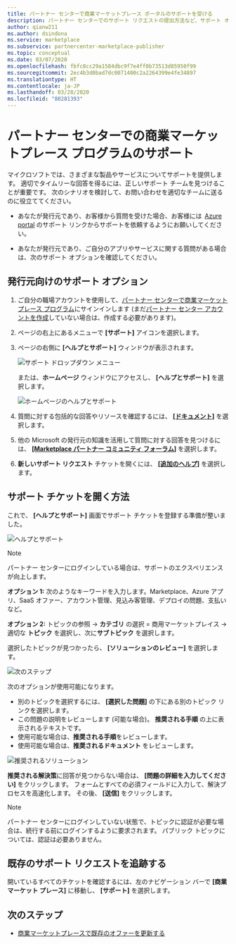 ```yaml
---
title: パートナー センターで商業マーケットプレース ポータルのサポートを受ける
description: パートナー センターでのサポート リクエストの提出方法など、サポート オプションについて学習します。
author: qianw211
ms.author: dsindona
ms.service: marketplace
ms.subservice: partnercenter-marketplace-publisher
ms.topic: conceptual
ms.date: 03/07/2020
ms.openlocfilehash: fbfc8cc29a1584dbc9f7e4ff0b73513d85950f99
ms.sourcegitcommit: 2ec4b3d0bad7dc0071400c2a2264399e4fe34897
ms.translationtype: HT
ms.contentlocale: ja-JP
ms.lasthandoff: 03/28/2020
ms.locfileid: "80281393"
---
```

# <a name="support-for-the-commercial-marketplace-program-in-partner-center"></a>パートナー センターでの商業マーケットプレース プログラムのサポート

マイクロソフトでは、さまざまな製品やサービスについてサポートを提供します。 適切でタイムリーな回答を得るには、正しいサポート チームを見つけることが重要です。 次のシナリオを検討して、お問い合わせを適切なチームに送るのに役立ててください。 

- あなたが発行元であり、お客様から質問を受けた場合、お客様には  [Azure portal](https://portal.azure.com/) のサポート リンクからサポートを依頼するようにお願いしてください。 

- あなたが発行元であり、ご自分のアプリやサービスに関する質問がある場合は、次のサポート オプションを確認してください。

## <a name="support-options-for-publishers"></a>発行元向けのサポート オプション

1. ご自分の職場アカウントを使用して、[パートナー センターで商業マーケットプレース プログラム](https://partner.microsoft.com/dashboard/commercial-marketplace/overview)にサインインします (まだ[パートナー センター アカウントを作成](./create-account.md)していない場合は、作成する必要があります)。

2. ページの右上にあるメニューで **[サポート]** アイコンを選択します。 
 
3. ページの右側に **[ヘルプとサポート]** ウィンドウが表示されます。 
 
   ![サポート ドロップダウン メニュー](./media/commercial-marketplace-support-pane.png)

    または、**ホームページ** ウィンドウにアクセスし、 **[ヘルプとサポート]** を選択します。

   ![ホームページのヘルプとサポート](./media/homepage-help-support.png)

4. 質問に対する包括的な回答やリソースを確認するには、 **[[ドキュメント]](../index.yml)** を選択します。 

5. 他の Microsoft の発行元の知識を活用して質問に対する回答を見つけるには、 **[[Marketplace パートナー コミュニティ フォーラム]](https://www.microsoftpartnercommunity.com/t5/Azure-Marketplace-and-AppSource/bd-p/2222)** を選択します。 

6. **新しいサポート リクエスト** チケットを開くには、 **[[追加のヘルプ]](https://aka.ms/marketplacepublishersupport)** を選択します。  

## <a name="how-to-open-a-support-ticket"></a>サポート チケットを開く方法

これで、 **[ヘルプとサポート]** 画面でサポート チケットを登録する準備が整いました。

![ヘルプとサポート](./media/help-and-support.png)

>[!Note]
>パートナー センターにログインしている場合は、サポートのエクスペリエンスが向上します。

**オプション 1:** 次のようなキーワードを入力します。Marketplace、Azure アプリ、SaaS オファー、アカウント管理、見込み客管理、デプロイの問題、支払いなど。

**オプション 2:** トピックの参照 -> **カテゴリ** の選択 = 商用マーケットプレイス -> 適切な **トピック** を選択し、次に**サブトピック** を選択します。

選択したトピックが見つかったら、 **[ソリューションのレビュー]** を選択します。

![次のステップ](./media/next-step.png)

次のオプションが使用可能になります。

* 別のトピックを選択するには、 **[選択した問題]** の下にある別のトピック リンクを選択します。
* この問題の説明をレビューします (可能な場合)。  **推奨される手順** の上に表示されるテキストです。
* 使用可能な場合は、**推奨される手順**をレビューします。
* 使用可能な場合は、**推奨されるドキュメント** をレビューします。

![推奨されるソリューション](./media/recommended-solutions.png)

**推奨される解決策**に回答が見つからない場合は、 **[問題の詳細を入力してください]** をクリックします。  フォームとすべての必須フィールドに入力して、解決プロセスを高速化します。  その後、 **[送信]** をクリックします。

>[!Note]
>パートナー センターにログインしていない状態で、トピックに認証が必要な場合は、続行する前にログインするように要求されます。  パブリック トピックについては、認証は必要ありません。

## <a name="track-your-existing-support-requests"></a>既存のサポート リクエストを追跡する 

開いているすべてのチケットを確認するには、左のナビゲーション バーで **[商業マーケット プレース]** に移動し、 **[サポート]** を選択します。

## <a name="next-steps"></a>次のステップ

- [商業マーケットプレースで既存のオファーを更新する](./update-existing-offer.md)
